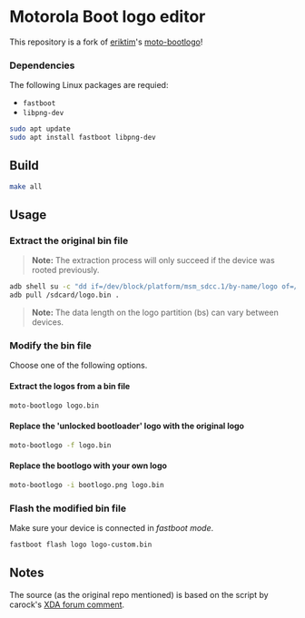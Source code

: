 # Motorola Boot logo editor

This repository is a fork of [eriktim](https://github.com/eriktim)'s [moto-bootlogo](https://github.com/eriktim/moto-bootlogo)! 

### Dependencies

The following Linux packages are requied:
* `fastboot`
* `libpng-dev`

```bash
sudo apt update
sudo apt install fastboot libpng-dev
```

## Build

```bash
make all
```

## Usage

### Extract the original bin file

>**Note:** The extraction process will only succeed if the device was rooted previously.

```bash
adb shell su -c "dd if=/dev/block/platform/msm_sdcc.1/by-name/logo of=/sdcard/logo.bin count=1 bs=634418"
adb pull /sdcard/logo.bin .
```

>**Note:** The data length on the logo partition (bs) can vary between devices.

### Modify the bin file

Choose one of the following options.

#### Extract the logos from a bin file

```bash
moto-bootlogo logo.bin
```

#### Replace the 'unlocked bootloader' logo with the original logo

```bash
moto-bootlogo -f logo.bin
```

#### Replace the bootlogo with your own logo

```bash
moto-bootlogo -i bootlogo.png logo.bin
```

### Flash the modified bin file

Make sure your device is connected in _fastboot mode_.

```bash
fastboot flash logo logo-custom.bin
```

## Notes

The source (as the original repo mentioned) is based on the script by carock's [XDA forum comment](http://forum.xda-developers.com/showpost.php?p=48891456&postcount=140).
